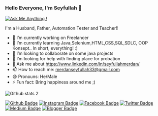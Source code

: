 ### Hello Everyone, I'm Seyfullah 👋

[![Ask Me Anything !](https://img.shields.io/badge/Ask%20me-anything-1abc9c.svg)](https://GitHub.com/Naereen/ama)

I'm a Husband, Father, Automation Tester and Teacher!!

- 🔭 I’m currently working on Freelancer
- 🌱 I’m currently learning Java,Selenium,HTML,CSS,SQL,SDLC, OOP Konsept.. In short, everything! :)
- 👯 I’m looking to collaborate on some java projects
- 🤔 I’m looking for help with finding place for probation 
- 💬 Ask me about https://www.linkedin.com/in/seyfullahmerdan/
- 📫 How to reach me: merdanseyfullah33@gmail.com
- 😄 Pronouns: He/Male
- ⚡ Fun fact: Bring happiness around me ;)


![Github stats 2](https://github-readme-stats.vercel.app/api?username=SeyfullahMerdan&show_icons=true&theme=radical)


[![Github Badge](https://img.shields.io/badge/-Github-000?style=quare&labelColor=000&logo=Github&logoColor=white&link=link)](link) 
[![Instagram Badge](https://img.shields.io/badge/-Instagram-C13584?style=flat-quare&labelColor=C13584&logo=instagram&logoColor=white&link=link)](link) 
[![Facebook Badge](https://img.shields.io/badge/-Facebook-C13584?style=flat-quare&labelColor=C13761&logo=facebook&logoColor=blue&link=link)](link) 
[![Twitter Badge](https://img.shields.io/badge/-Twitter-C13584?style=flat-quare&labelColor=C13845&logo=instagram&logoColor=white&link=link)](link) 
[![Medium Badge](https://img.shields.io/badge/-Medium-757575?style=flat-quare&labelColor=757575&logo=Medium&logoColor=white&link=link)](link) 
[![Blogger Badge](https://img.shields.io/badge/-Blogger-FF9800?style=flat-quare&labelColor=FF9800&logo=Blogger&logoColor=white&link=link)](link)




